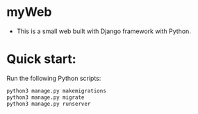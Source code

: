 # myWeb

- This is a small web built with Django framework with Python.

# Quick start:
Run the following Python scripts:

 ```bash
 python3 manage.py makemigrations 
 python3 manage.py migrate
 python3 manage.py runserver
 ```
